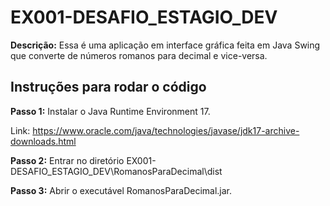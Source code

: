 # EX001-DESAFIO_ESTAGIO_DEV
 **Descrição:** Essa é uma aplicação em interface gráfica feita em Java Swing que converte de números romanos para decimal e vice-versa.

 ## Instruções para rodar o código
  **Passo 1:** Instalar o Java Runtime Environment 17.
  
  Link: https://www.oracle.com/java/technologies/javase/jdk17-archive-downloads.html
  
  **Passo 2:** Entrar no diretório EX001-DESAFIO_ESTAGIO_DEV\RomanosParaDecimal\dist
  
  **Passo 3:** Abrir o executável RomanosParaDecimal.jar.
